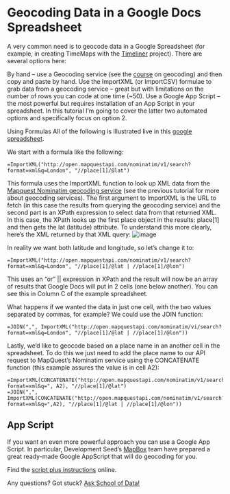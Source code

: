 Geocoding Data in a Google Docs Spreadsheet
===========================================

A very common need is to geocode data in a Google Spreadsheet (for example, in creating TimeMaps with the [Timeliner](http://timeliner.okfnlabs.org/) project). There are several options here:

By hand – use a Geocoding service (see the [course](http://schoolofdata.org/handbook/courses/geocoding/) on geocoding) and then copy and paste by hand. Use the ImportXML (or ImportCSV) formulae to grab data from a geocoding service – great but with limitations on the number of rows you can code at one time (\~50). Use a Google App Script – the most powerful but requires installation of an App Script in your spreadsheet. In this tutorial I’m going to cover the latter two automated options and specifically focus on option 2.

Using Formulas All of the following is illustrated live in this [google spreadsheet](https://docs.google.com/a/okfn.org/spreadsheet/ccc?key=0AqR8dXc6Ji4JdHBhY25yQkpHWF9NcEt1d3hrU0JWcUE#gid=0).

We start with a formula like the following:
```excel
=ImportXML("http://open.mapquestapi.com/nominatim/v1/search?format=xml&q=London", "//place[1]/@lat")
```
This formula uses the ImportXML function to look up XML data from the [Mapquest Nominatim geocoding service](http://open.mapquestapi.com/nominatim/) (see the previous tutorial for more about geocoding services). The first argument to ImportXML is the URL to fetch (in this case the results from querying the geocoding service) and the second part is an XPath expression to select data from that returned XML. In this case, the XPath looks up the first place object in the results: place[1] and then gets the lat (latitude) attribute. To understand this more clearly, here’s the XML returned by that XML query:
![image](http://i.imgur.com/9ZCchXY.png)

In reality we want both latitude and longitude, so let’s change it to:
```excel
=ImportXML("http://open.mapquestapi.com/nominatim/v1/search?format=xml&q=London", "//place[1]/@lat | //place[1]/@lon")
```

This uses an “or” || expression in XPath and the result will now be an array of results that Google Docs will put in 2 cells (one below another). You can see this in Column C of the example spreadsheet.

What happens if we wanted the data in just one cell, with the two values separated by commas, for example? We could use the JOIN function:
```excel
=JOIN(",", ImportXML("http://open.mapquestapi.com/nominatim/vi/search?format=xml&q=London", "//place[1]/@lat | //place[1]/@lon"))
```
Lastly, we’d like to geocode based on a place name in an another cell in the spreadsheet. To do this we just need to add the place name to our API request to MapQuest’s Nominatim service using the CONCATENATE function (this example assures the value is in cell A2):
```excel
=ImportXML(CONCATENATE("http://open.mapquestapi.com/nominatim/v1/search?format=xml&q=", A2), "//place[1]/@lat")
=JOIN(",", ImportXML(CONCATENATE("http://open.mapquestapi.com/nominatim/v1/search?format=xml&q=",A2), "//place[1]/@lat | //place[1]/@lon"))
```

App Script
----------

If you want an even more powerful approach you can use a Google App Script. In particular, Development Seed’s [MapBox](http://developmentseed.org/) team have prepared a great ready-made Google AppScript that will do geocoding for you.

Find the [script plus instructions](https://github.com/mapbox/geo-googledocs) online.

<div class="alert alert-info">Any questions? Got stuck? <a class="btn btn-large btn-info" href="http://ask.schoolofdata.org">Ask School of Data!</a></div>

